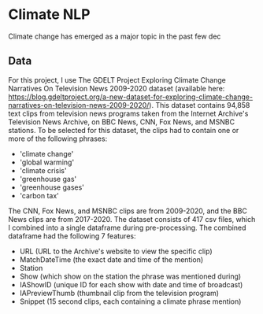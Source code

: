 # Climate NLP

Climate change has emerged as a major topic in the past few dec


## Data

For this project, I use The GDELT Project Exploring Climate Change Narratives On Television News 2009-2020 dataset (available here: https://blog.gdeltproject.org/a-new-dataset-for-exploring-climate-change-narratives-on-television-news-2009-2020/). This dataset contains 94,858 text clips from television news programs taken from the Internet Archive's Television News Archive, on BBC News, CNN, Fox News, and MSNBC stations. To be selected for this dataset, the clips had to contain one or more of the following phrases:

* 'climate change'
* 'global warming'
* 'climate crisis'
* 'greenhouse gas'
* 'greenhouse gases'
* 'carbon tax'

The CNN, Fox News, and MSNBC clips are from 2009-2020, and the BBC News clips are from 2017-2020. The dataset consists of 417 csv files, which I combined into a single dataframe during pre-processing. The combined dataframe had the following 7 features:

* URL (URL to the Archive's website to view the specific clip)
* MatchDateTime (the exact date and time of the mention)
* Station 
* Show (which show on the station the phrase was mentioned during)
* IAShowID (unique ID for each show with date and time of broadcast)
* IAPreviewThumb (thumbnail clip from the television program)
* Snippet (15 second clips, each containing a climate phrase mention)
